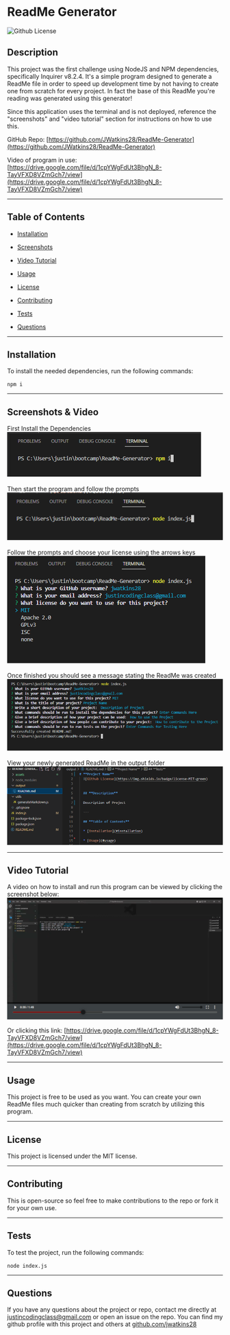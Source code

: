 # **ReadMe Generator**
![Github License](https://img.shields.io/badge/license-MIT-green)

## **Description**

This project was the first challenge using NodeJS and NPM dependencies, specifically Inquirer v8.2.4. It's a simple program designed to generate a ReadMe file in order to speed up development time by not having to create one from scratch for every project. In fact the base of this ReadMe you're reading was generated using this generator! 

Since this application uses the terminal and is not deployed, reference the "screenshots" and "video tutorial" section for instructions on how to use this. 

GitHub Repo: [https://github.com/JWatkins28/ReadMe-Generator](https://github.com/JWatkins28/ReadMe-Generator)

Video of program in use: [https://drive.google.com/file/d/1cpYWgFdUt3BhgN_8-TayVFXD8VZmGch7/view](https://drive.google.com/file/d/1cpYWgFdUt3BhgN_8-TayVFXD8VZmGch7/view)

---
  
## **Table of Contents**
  
* [Installation](#installation)
  
* [Screenshots](#screenshots)

* [Video Tutorial](#video)

* [Usage](#usage)
 
* [License](#license)
  
* [Contributing](#contributing)
  
* [Tests](#tests)
 
* [Questions](#questions)
  
---
  
## **Installation**
  
To install the needed dependencies, run the following commands:
  
```
npm i 
```
 
---
  
## **Screenshots & Video**

First Install the Dependencies
\
![Install the Dependencies](./assets/Initialize.PNG)
\
\
Then start the program and follow the prompts
\
![Starting the Program](./assets/Step1.PNG)
\
\
Follow the prompts and choose your license using the arrows keys
\
![Choosing License](./assets/Step2.PNG)
\
\
Once finished you should see a message stating the ReadMe was created
\
![Succesfully Created ReadMe](./assets/Step3.PNG)
\
\
View your newly generated ReadMe in the output folder
\
![ReadMe in the output folder](./assets/Step4.PNG)


---

## **Video Tutorial**
A video on how to install and run this program can be viewed by clicking the screenshot below: 
[![](./assets/Video.PNG)](https://drive.google.com/file/d/1cpYWgFdUt3BhgN_8-TayVFXD8VZmGch7/view)

Or clicking this link: [https://drive.google.com/file/d/1cpYWgFdUt3BhgN_8-TayVFXD8VZmGch7/view](https://drive.google.com/file/d/1cpYWgFdUt3BhgN_8-TayVFXD8VZmGch7/view)

---

## **Usage**

This project is free to be used as you want. You can create your own ReadMe files much quicker than creating from scratch by utilizing this program. 

---
  
## **License**
  
This project is licensed under the MIT license.
  
---
  
## **Contributing**
  
This is open-source so feel free to make contributions to the repo or fork it for your own use. 
  
---
  
## **Tests**
  
To test the project, run the following commands:
  
```
node index.js
```
  
---
  
## **Questions**
  
If you have any questions about the project or repo, contact me directly at justincodingclass@gmail.com or open an issue on the repo. You can find my github profile with this project and others at [github.com/jwatkins28](https://github.com/jwatkins28/)
